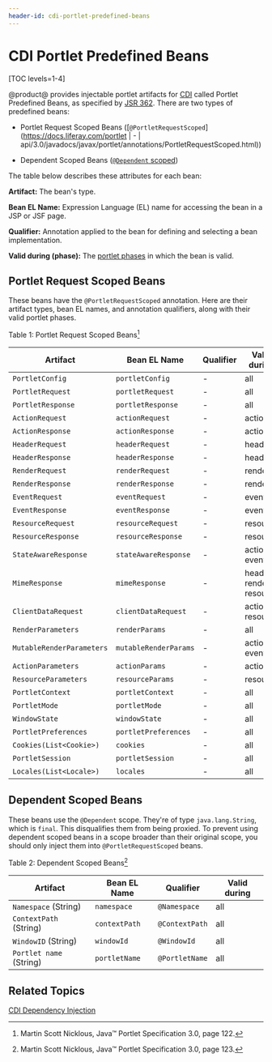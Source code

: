 ```yaml
---
header-id: cdi-portlet-predefined-beans
---
```


# CDI Portlet Predefined Beans

[TOC levels=1-4]

@product@ provides injectable portlet artifacts for
[CDI](/docs/7-2/frameworks/-/knowledge_base/f/cdi-dependency-injection) called
Portlet Predefined Beans, as specified by [JSR 362](https://jcp.org/en/jsr/detail?id=362). 
There are two types of predefined
beans:

-   Portlet Request Scoped Beans
    ([`@PortletRequestScoped`](https://docs.liferay.com/portlet | - | api/3.0/javadocs/javax/portlet/annotations/PortletRequestScoped.html)) 

-   Dependent Scoped Beans ([`@Dependent`
    scoped](https://docs.oracle.com/javaee/7/api/javax/enterprise/context/Dependent.html))

The table below describes these attributes for each bean: 

**Artifact:** The bean's type. 

**Bean EL Name:** Expression Language (EL) name for accessing the bean in a JSP 
or JSF page. 

**Qualifier:** Annotation applied to the bean for defining and selecting a bean
implementation. 

**Valid during (phase):** The 
[portlet phases](/docs/7-2/frameworks/-/knowledge_base/f/cdi-dependency-injection/portlets)
in which the bean is valid. 

## Portlet Request Scoped Beans

These beans have the `@PortletRequestScoped` annotation. Here are their artifact
types, bean EL names, and annotation qualifiers, along with their valid portlet
phases. 

Table 1: Portlet Request Scoped Beans[^1]

| Artifact | Bean EL Name | Qualifier | Valid during | 
| -------- | ------------ | --------- | ------------ |
| `PortletConfig` | `portletConfig` | - | all | 
| `PortletRequest` | `portletRequest` | - | all | 
| `PortletResponse` | `portletResponse` | - | all | 
| `ActionRequest` | `actionRequest` | - | action |
| `ActionResponse` | `actionResponse` | - | action | 
| `HeaderRequest` | `headerRequest` | - | header | 
| `HeaderResponse` | `headerResponse` | - | header | 
| `RenderRequest` | `renderRequest` | - | render | 
| `RenderResponse` | `renderResponse` | - | render | 
| `EventRequest` | `eventRequest` | - | event | 
| `EventResponse` | `eventResponse` | - | event | 
| `ResourceRequest` | `resourceRequest` | - | resource | 
| `ResourceResponse` | `resourceResponse` | - | resource | 
| `StateAwareResponse` | `stateAwareResponse` | - | action, event
| `MimeResponse` | `mimeResponse` | - | header, render, resource | 
| `ClientDataRequest` | `clientDataRequest` | - | action, resource | 
| `RenderParameters` | `renderParams` | - | all |
| `MutableRenderParameters` | `mutableRenderParams` | - | action, event | 
| `ActionParameters` | `actionParams` | - | action | 
| `ResourceParameters` | `resourceParams` | - | resource | 
| `PortletContext` | `portletContext` | - | all |
| `PortletMode` | `portletMode` | - | all |
| `WindowState` | `windowState` | - | all |
| `PortletPreferences` | `portletPreferences` | - | all |
| `Cookies(List<Cookie>)` | `cookies` | - | all |
| `PortletSession` | `portletSession` | - | all | 
| `Locales(List<Locale>)` | `locales` | - | all |

## Dependent Scoped Beans 

These beans use the `@Dependent` scope. They're of type `java.lang.String`,
which is `final`. This disqualifies them from being proxied. To prevent using
dependent scoped beans in a scope broader than their original scope, you should
only inject them into `@PortletRequestScoped` beans. 

Table 2: Dependent Scoped Beans[^2]

| Artifact | Bean EL Name | Qualifier | Valid during |
| -------- | ------------ | --------- | ------------ |
| `Namespace` (String) | `namespace` | `@Namespace` | all |
| `ContextPath` (String) | `contextPath` | `@ContextPath` | all |
| `WindowID` (String) | `windowId` | `@WindowId` | all |
| `Portlet name` (String) | `portletName` | `@PortletName` | all |

[^1]: Martin Scott Nicklous, Java&trade; Portlet Specification 3.0, page 122. 
 
[^2]: Martin Scott Nicklous, Java&trade; Portlet Specification 3.0, page 123. 

## Related Topics

[CDI Dependency Injection](/docs/7-2/frameworks/-/knowledge_base/f/cdi-dependency-injection)
